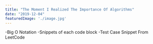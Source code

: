 ```yaml
---
title: "The Moment I Realized The Importance Of Algorithms"
date: "2019-12-04"
featuredImage: './image.jpg'
---
```


-Big O Notation
-Snippets of each code block
-Test Case Snippet From LeetCode